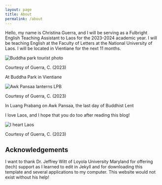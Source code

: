 ```yaml
---
layout: page
title: About
permalink: /about
---
```


Hello, my name is Christina Guerra, and I will be serving as a Fulbright English Teaching Assistant to Laos for the 2023-2024 academic year. I will be teaching English at the Faculty of Letters at the National University of Laos. I will be located in Vientiane for the next 11 months.

![Buddha park tourist photo](https://lh3.googleusercontent.com/pw/AIL4fc-Fw6wWTAybVmcwHGaMybXOfe7DEEsKz5nBf0DSVuZwJxaFUL8Mk1ZHTX5OD2-lNOv5QVtCOndOO768Do-Wi43ZCb2kd7FB1zEKSYhZ8Xne8-OErPa1=w500)

Courtesy of Guerra, C. (2023)

At Buddha Park in Vientiane

![Awk Pansaa lanterns LPB](https://lh3.googleusercontent.com/pw/ADCreHeNip53b32z69RF8E5xOb4z89ZNy9kmuIyO8ZYQHk5k5X9Wa-d7zi2su9PX8SQ4_btInSrEAsBl6OO_YAHgOsP6_L-SmPiSjvjGtnoxQRInbtUzFPNv=w500)

Courtesy of Guerra, C. (2023)

In Luang Prabang on Awk Pansaa, the last day of Buddhist Lent

I love Laos, and I hope that you do too after reading this blog!

![I heart Laos](https://lh3.googleusercontent.com/pw/AIL4fc-vsLgePgm6a_1SUGSSLNoIw0BCA--e3k_qP0jh32Lfg-nVe5AF2nPhLxRs58C6cr81qhxFG-OPntBQmMy1NSmPImW_HSOL8OstJE2l1FLKj8OIhi-e=w500)

Courtesy of Guerra, C. (2023)

## Acknowledgements
I want to thank Dr. Jeffrey Witt of Loyola University Maryland for offering (tech) support as I learned to edit in Jekyll and for downloading this template and several applications to my computer. This website would not exist without his help!